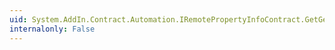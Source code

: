 ```yaml
---
uid: System.AddIn.Contract.Automation.IRemotePropertyInfoContract.GetGetMethod
internalonly: False
---
```

